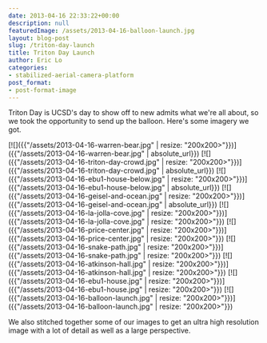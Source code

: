 ```yaml
---
date: 2013-04-16 22:33:22+00:00
description: null
featuredImage: /assets/2013-04-16-balloon-launch.jpg
layout: blog-post
slug: /triton-day-launch
title: Triton Day Launch
author: Eric Lo
categories:
- stabilized-aerial-camera-platform
post_format:
- post-format-image
---
```


Triton Day is UCSD's day to show off to new admits what we're all about, so we took the opportunity to send up the balloon. Here's some imagery we got.

[![]({{"/assets/2013-04-16-warren-bear.jpg" | resize: "200x200>"}})]({{"/assets/2013-04-16-warren-bear.jpg" | absolute_url}})
[![]({{"/assets/2013-04-16-triton-day-crowd.jpg" | resize: "200x200>"}})]({{"/assets/2013-04-16-triton-day-crowd.jpg" | absolute_url}})
[![]({{"/assets/2013-04-16-ebu1-house-below.jpg" | resize: "200x200>"}})]({{"/assets/2013-04-16-ebu1-house-below.jpg" | absolute_url}})
[![]({{"/assets/2013-04-16-geisel-and-ocean.jpg" | resize: "200x200>"}})]({{"/assets/2013-04-16-geisel-and-ocean.jpg" | absolute_url}})
[![]({{"/assets/2013-04-16-la-jolla-cove.jpg" | resize: "200x200>"}})]({{"/assets/2013-04-16-la-jolla-cove.jpg" | resize: "200x200>"}})
[![]({{"/assets/2013-04-16-price-center.jpg" | resize: "200x200>"}})]({{"/assets/2013-04-16-price-center.jpg" | resize: "200x200>"}})
[![]({{"/assets/2013-04-16-snake-path.jpg" | resize: "200x200>"}})]({{"/assets/2013-04-16-snake-path.jpg" | resize: "200x200>"}})
[![]({{"/assets/2013-04-16-atkinson-hall.jpg" | resize: "200x200>"}})]({{"/assets/2013-04-16-atkinson-hall.jpg" | resize: "200x200>"}})
[![]({{"/assets/2013-04-16-ebu1-house.jpg" | resize: "200x200>"}})]({{"/assets/2013-04-16-ebu1-house.jpg" | resize: "200x200>"}})
[![]({{"/assets/2013-04-16-balloon-launch.jpg" | resize: "200x200>"}})]({{"/assets/2013-04-16-balloon-launch.jpg" | resize: "200x200>"}})

We also stitched together some of our images to get an ultra high resolution image with a lot of detail as well as a large perspective.

<!-- [Link](/triton_day_gigapan/triton_day_gigapan.html?FileName=%23hdvxmlembed&FOV=103.78&Yaw=84.496&Pitch=95.811&Viewer=2) -->
